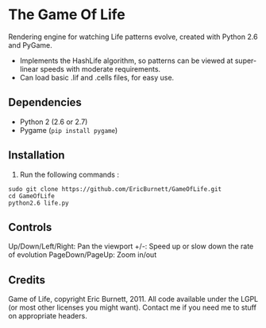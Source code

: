 # The Game Of Life

Rendering engine for watching Life patterns evolve, created with Python 2.6 and
PyGame.

* Implements the HashLife algorithm, so patterns can be viewed at super-linear
speeds with moderate requirements.
* Can load basic .lif and .cells files, for easy use.

## Dependencies
* Python 2 (2.6 or 2.7)
* Pygame (`pip install pygame`)

## Installation
1. Run the following commands :
```
sudo git clone https://github.com/EricBurnett/GameOfLife.git
cd GameOfLife
python2.6 life.py
```

## Controls

Up/Down/Left/Right: Pan the viewport
+/-: Speed up or slow down the rate of evolution
PageDown/PageUp: Zoom in/out

## Credits

Game of Life, copyright Eric Burnett, 2011.
All code available under the LGPL (or most other licenses you might want).
Contact me if you need me to stuff on appropriate headers.
